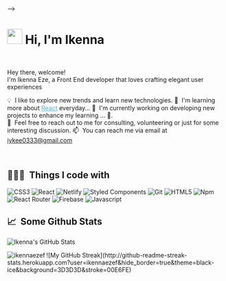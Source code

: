 <!-- - 👋 Hi, I’m Ikenna
- 👀 I’m interested in web development
- 🌱 I’m currently learning reactjs
- 💞️ I’m looking to collaborate on any frontend projects
- 📫 You can reach me via email at iykee0333@gmail.com

<!---
ikennaezef/ikennaezef is a ✨ special ✨ repository because its `README.md` (this file) appears on your GitHub profile.
You can click the Preview link to take a look at your changes.
--->
 -->
 
 
 
 # <img src="https://cdn.jsdelivr.net/gh/Th3Wall/assets-cdn/PersonalGithubReadme/HandGreet.gif" width="35px" />&nbsp;<b>Hi, I'm Ikenna</b>

<br>

<!-- <img align="right" src="https://cdn.jsdelivr.net/gh/Th3Wall/assets-cdn/PersonalGithubReadme/Memoji.png" width="200"/> -->
<p aligh="left">
  <p>Hey there, welcome!</br>
  I'm Ikenna Eze, a Front End developer that loves crafting elegant user experiences
  	
  💡 &nbsp;I like to explore new trends and learn new technologies.
  🌱 &nbsp;I'm learning more about <a style="color:#45b8d8" href="https://reactjs.org/" target="_blank"><u>React</u></a> everyday...
  🚧 &nbsp;I'm currently working on developing new projects to enhance my learning  ... 👀.\
  💬 &nbsp;Feel free to reach out to me for consulting, volunteering or just for some interesting discussion.
  📫 &nbsp;You can reach me via email at iykee0333@gmail.com
</p>
<br>

<h2>👨🏻‍💻 &nbsp;Things I code with</h2>
<p>
  <img alt="CSS3" src="https://img.shields.io/badge/-CSS3-1572B6?style=flat-square&logo=css3&logoColor=white" />
  <img alt="React" src="https://img.shields.io/badge/-React-45b8d8?style=flat-square&logo=react&logoColor=white" />
  <img alt="Netlify" src="https://img.shields.io/badge/-Netlify-00C7B7?style=flat-square&logo=netlify&logoColor=white" />
  <img alt="Styled Components" src="https://img.shields.io/badge/-Styled_Components-db7092?style=flat-square&logo=styled-components&logoColor=white" />
  <img alt="Git" src="https://img.shields.io/badge/-Git-F05032?style=flat-square&logo=git&logoColor=white" />
  <img alt="HTML5" src="https://img.shields.io/badge/-HTML5-E34F26?style=flat-square&logo=html5&logoColor=white" />
  <img alt="Npm" src="https://img.shields.io/badge/-NPM-CB3837?style=flat-square&logo=npm&logoColor=white" />
  <img alt="React Router" src="https://img.shields.io/badge/-React_Router-CA4245?style=flat-square&logo=react-router&logoColor=white" />
  <img alt="Firebase" src="https://img.shields.io/badge/-Firebase-ffca28?style=flat-square&logo=firebase&logoColor=white" />
  <img alt="Javascript" src="https://img.shields.io/badge/-JavaScript-F7DF1E?style=flat-square&logo=javascript&logoColor=black" />
</p>



<h2>📈 &nbsp;Some Github Stats</h2>
<span align="left">

![Ikenna's GitHub Stats](https://github-readme-stats.vercel.app/api?username=ikennaezef&show_icons=true&hide_border=true&bg_color=3D3D3D&title_color=00E6FE&icon_color=00E6FE&text_color=FFFFFF)
</span>

<p><img align="left" src="https://github-readme-stats.vercel.app/api/top-langs?username=ikennaezef&show_icons=true&bg_color=3D3D3D&locale=en&layout=compact" alt="ikennaezef" /></p>


<span align="right">
![My GitHub Streak](http://github-readme-streak-stats.herokuapp.com?user=ikennaezef&hide_border=true&theme=black-ice&background=3D3D3D&stroke=00E6FE)
</span>

